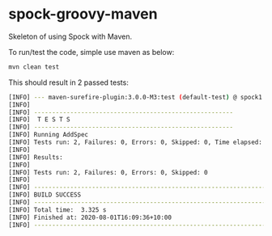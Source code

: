 # spock-groovy-maven
Skeleton of using Spock with Maven.

To run/test the code, simple use maven as below:
```bash
mvn clean test
```

This should result in 2 passed tests:

```bash
[INFO] --- maven-surefire-plugin:3.0.0-M3:test (default-test) @ spock1 ---
[INFO] 
[INFO] -------------------------------------------------------
[INFO]  T E S T S
[INFO] -------------------------------------------------------
[INFO] Running AddSpec
[INFO] Tests run: 2, Failures: 0, Errors: 0, Skipped: 0, Time elapsed: 0.061 s - in AddSpec
[INFO] 
[INFO] Results:
[INFO] 
[INFO] Tests run: 2, Failures: 0, Errors: 0, Skipped: 0
[INFO] 
[INFO] ------------------------------------------------------------------------
[INFO] BUILD SUCCESS
[INFO] ------------------------------------------------------------------------
[INFO] Total time:  3.325 s
[INFO] Finished at: 2020-08-01T16:09:36+10:00
[INFO] ------------------------------------------------------------------------
```
